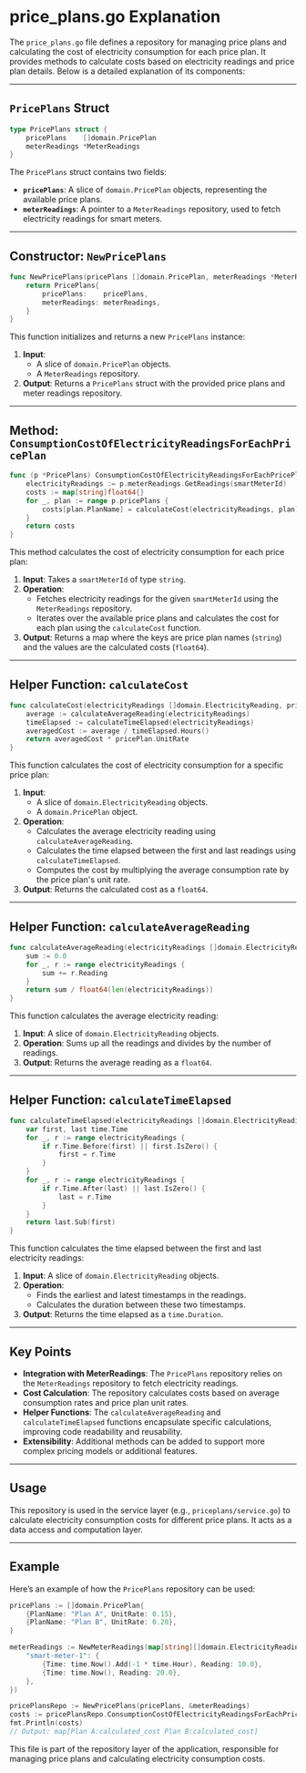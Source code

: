 # price_plans.go Explanation

The `price_plans.go` file defines a repository for managing price plans and calculating the cost of electricity consumption for each price plan. It provides methods to calculate costs based on electricity readings and price plan details. Below is a detailed explanation of its components:

---

## `PricePlans` Struct
```go
type PricePlans struct {
    pricePlans    []domain.PricePlan
    meterReadings *MeterReadings
}
```
The `PricePlans` struct contains two fields:
- **`pricePlans`**: A slice of `domain.PricePlan` objects, representing the available price plans.
- **`meterReadings`**: A pointer to a `MeterReadings` repository, used to fetch electricity readings for smart meters.

---

## Constructor: `NewPricePlans`
```go
func NewPricePlans(pricePlans []domain.PricePlan, meterReadings *MeterReadings) PricePlans {
    return PricePlans{
        pricePlans:    pricePlans,
        meterReadings: meterReadings,
    }
}
```
This function initializes and returns a new `PricePlans` instance:
1. **Input**:
   - A slice of `domain.PricePlan` objects.
   - A `MeterReadings` repository.
2. **Output**: Returns a `PricePlans` struct with the provided price plans and meter readings repository.

---

## Method: `ConsumptionCostOfElectricityReadingsForEachPricePlan`
```go
func (p *PricePlans) ConsumptionCostOfElectricityReadingsForEachPricePlan(smartMeterId string) map[string]float64 {
    electricityReadings := p.meterReadings.GetReadings(smartMeterId)
    costs := map[string]float64{}
    for _, plan := range p.pricePlans {
        costs[plan.PlanName] = calculateCost(electricityReadings, plan)
    }
    return costs
}
```
This method calculates the cost of electricity consumption for each price plan:
1. **Input**: Takes a `smartMeterId` of type `string`.
2. **Operation**:
   - Fetches electricity readings for the given `smartMeterId` using the `MeterReadings` repository.
   - Iterates over the available price plans and calculates the cost for each plan using the `calculateCost` function.
3. **Output**: Returns a map where the keys are price plan names (`string`) and the values are the calculated costs (`float64`).

---

## Helper Function: `calculateCost`
```go
func calculateCost(electricityReadings []domain.ElectricityReading, pricePlan domain.PricePlan) float64 {
    average := calculateAverageReading(electricityReadings)
    timeElapsed := calculateTimeElapsed(electricityReadings)
    averagedCost := average / timeElapsed.Hours()
    return averagedCost * pricePlan.UnitRate
}
```
This function calculates the cost of electricity consumption for a specific price plan:
1. **Input**:
   - A slice of `domain.ElectricityReading` objects.
   - A `domain.PricePlan` object.
2. **Operation**:
   - Calculates the average electricity reading using `calculateAverageReading`.
   - Calculates the time elapsed between the first and last readings using `calculateTimeElapsed`.
   - Computes the cost by multiplying the average consumption rate by the price plan's unit rate.
3. **Output**: Returns the calculated cost as a `float64`.

---

## Helper Function: `calculateAverageReading`
```go
func calculateAverageReading(electricityReadings []domain.ElectricityReading) float64 {
    sum := 0.0
    for _, r := range electricityReadings {
        sum += r.Reading
    }
    return sum / float64(len(electricityReadings))
}
```
This function calculates the average electricity reading:
1. **Input**: A slice of `domain.ElectricityReading` objects.
2. **Operation**: Sums up all the readings and divides by the number of readings.
3. **Output**: Returns the average reading as a `float64`.

---

## Helper Function: `calculateTimeElapsed`
```go
func calculateTimeElapsed(electricityReadings []domain.ElectricityReading) time.Duration {
    var first, last time.Time
    for _, r := range electricityReadings {
        if r.Time.Before(first) || first.IsZero() {
            first = r.Time
        }
    }
    for _, r := range electricityReadings {
        if r.Time.After(last) || last.IsZero() {
            last = r.Time
        }
    }
    return last.Sub(first)
}
```
This function calculates the time elapsed between the first and last electricity readings:
1. **Input**: A slice of `domain.ElectricityReading` objects.
2. **Operation**:
   - Finds the earliest and latest timestamps in the readings.
   - Calculates the duration between these two timestamps.
3. **Output**: Returns the time elapsed as a `time.Duration`.

---

## Key Points
- **Integration with MeterReadings**: The `PricePlans` repository relies on the `MeterReadings` repository to fetch electricity readings.
- **Cost Calculation**: The repository calculates costs based on average consumption rates and price plan unit rates.
- **Helper Functions**: The `calculateAverageReading` and `calculateTimeElapsed` functions encapsulate specific calculations, improving code readability and reusability.
- **Extensibility**: Additional methods can be added to support more complex pricing models or additional features.

---

## Usage
This repository is used in the service layer (e.g., `priceplans/service.go`) to calculate electricity consumption costs for different price plans. It acts as a data access and computation layer.

---

## Example
Here’s an example of how the `PricePlans` repository can be used:
```go
pricePlans := []domain.PricePlan{
    {PlanName: "Plan A", UnitRate: 0.15},
    {PlanName: "Plan B", UnitRate: 0.20},
}

meterReadings := NewMeterReadings(map[string][]domain.ElectricityReading{
    "smart-meter-1": {
        {Time: time.Now().Add(-1 * time.Hour), Reading: 10.0},
        {Time: time.Now(), Reading: 20.0},
    },
})

pricePlansRepo := NewPricePlans(pricePlans, &meterReadings)
costs := pricePlansRepo.ConsumptionCostOfElectricityReadingsForEachPricePlan("smart-meter-1")
fmt.Println(costs)
// Output: map[Plan A:calculated_cost Plan B:calculated_cost]
```

This file is part of the repository layer of the application, responsible for managing price plans and calculating electricity consumption costs.
